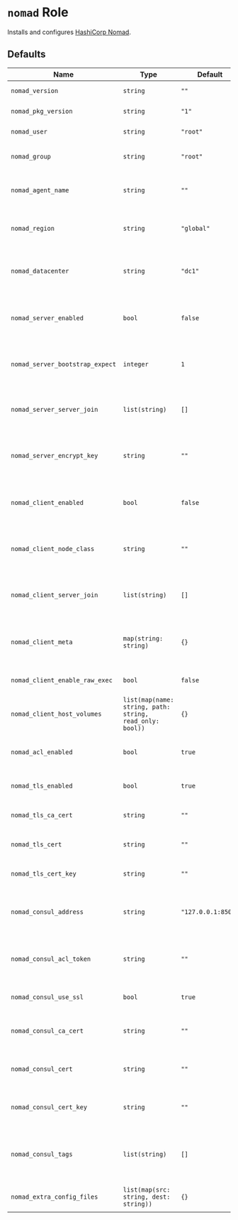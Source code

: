 # `nomad` Role

Installs and configures [HashiCorp Nomad](https://www.nomadproject.io/).

## Defaults

| Name                            | Type                                                     | Default            | Description                                                                                                                                                                                              |
| ------------------------------- | -------------------------------------------------------- | ------------------ | -------------------------------------------------------------------------------------------------------------------------------------------------------------------------------------------------------- |
| `nomad_version`                 | `string`                                                 | `""`               | Version of Nomad to install.                                                                                                                                                                             |
| `nomad_pkg_version`             | `string`                                                 | `"1"`              | Version of the Nomad Linux package to install.                                                                                                                                                           |
| `nomad_user`                    | `string`                                                 | `"root"`           | Operating system user to run the Nomad agent.                                                                                                                                                            |
| `nomad_group`                   | `string`                                                 | `"root"`           | Operating system user group to run the Nomad agent.                                                                                                                                                      |
| `nomad_agent_name`              | `string`                                                 | `""`               | The name of this Nomad agent in the region. Equivalent to the [`name`](https://developer.hashicorp.com/nomad/docs/configuration#name) Nomad configuration.                                               |
| `nomad_region`                  | `string`                                                 | `"global"`         | Nomad region this agent is running. Equivalent to the [`region`](https://developer.hashicorp.com/nomad/docs/configuration#region) Nomad configuration.                                                   |
| `nomad_datacenter`              | `string`                                                 | `"dc1"`            | Datacenter of the Nomad agent. Equivalent to the [`datacenter`](https://developer.hashicorp.com/nomad/docs/configuration#datacenter) Nomad configuration.                                                |
| `nomad_server_enabled`          | `bool`                                                   | `false`            | If `true`, the Nomad agent runs with server mode enabled. Equivalent to the [`server.enabled`](https://developer.hashicorp.com/nomad/docs/configuration/server#enabled) Nomad configuration.             |
| `nomad_server_bootstrap_expect` | `integer`                                                | `1`                | The number of servers expected in the Nomad region. Equivalent to the [`server.bootstrap_expect`](https://developer.hashicorp.com/nomad/docs/configuration/server#bootstrap_expect) Nomad configuration. |
| `nomad_server_server_join`      | `list(string)`                                           | `[]`               | List of strings used by servers to discover each other. Equivalent to the [`server.server_join`](https://developer.hashicorp.com/nomad/docs/configuration/server#server_join) Nomad configuration.       |
| `nomad_server_encrypt_key`      | `string`                                                 | `""`               | Secret key used to encrypt servers gossip traffic. Equivalent to the [`server.encrypt`](https://developer.hashicorp.com/nomad/docs/configuration/server#encrypt) Nomad configuration.                    |
| `nomad_client_enabled`          | `bool`                                                   | `false`            | If `true`, the Nomad agent runs with client mode enabled. Equivalent to the [`client.enabled`](https://developer.hashicorp.com/nomad/docs/configuration/client#enabled) Nomad configuration.             |
| `nomad_client_node_class`       | `string`                                                 | `""`               | Specifies an arbitrary string to group clients. Equivalent to the [`client.node_class`](https://developer.hashicorp.com/nomad/docs/configuration/client#node_class) Nomad configuration.                 |
| `nomad_client_server_join`      | `list(string)`                                           | `[]`               | List of strings used by the clients to discover servers. Equivalent to the [`client.server_join`](https://developer.hashicorp.com/nomad/docs/configuration/client#server_join) Nomad configuration.      |
| `nomad_client_meta`             | `map(string: string)`                                    | `{}`               | Key-value map to annotate the client with metadata. Equivalent to the [`client.meta`](https://developer.hashicorp.com/nomad/docs/configuration/client#meta) Nomad configuration.                         |
| `nomad_client_enable_raw_exec`  | `bool`                                                   | `false`            | If `true`, the `raw_exec` task driver is enabled in the client.                                                                                                                                          |
| `nomad_client_host_volumes`     | `list(map(name: string, path: string, read_only: bool))` | `{}`               | Map of Nomad host volumes to create and register in the client.                                                                                                                                          |
| `nomad_acl_enabled`             | `bool`                                                   | `true`             | If `true`, the ACL system is enabled. Equivalent to the [`acl.enabled`](https://developer.hashicorp.com/nomad/docs/configuration/acl#enabled) Nomad configuration.                                       |
| `nomad_tls_enabled`             | `bool`                                                   | `true`             | If `true`, mTLS is enabled for HTTP and RPC traffic.                                                                                                                                                     |
| `nomad_tls_ca_cert`             | `string`                                                 | `""`               | Contents of the mTLS CA certificate used by the Nomad agent.                                                                                                                                             |
| `nomad_tls_cert`                | `string`                                                 | `""`               | Contents of the mTLS certificate used by the Nomad agent.                                                                                                                                                |
| `nomad_tls_cert_key`            | `string`                                                 | `""`               | Contents of the mTLS certificate key used by the Nomad agent.                                                                                                                                            |
| `nomad_consul_address`          | `string`                                                 | `"127.0.0.1:8500"` | Address to use to connect to the Consul agent. Equivalent to the [`consul.address`](https://developer.hashicorp.com/nomad/docs/configuration/consul#address) Nomad configuration.                        |
| `nomad_consul_acl_token`        | `string`                                                 | `""`               | ACL token token to use to connect to the Consul agent. Equivalent to the [`consul.token`](https://developer.hashicorp.com/nomad/docs/configuration/consul#token) Nomad configuration.                    |
| `nomad_consul_use_ssl`          | `bool`                                                   | `true`             | If `true`, the Nomad agent uses mTLS to connect to Consul.                                                                                                                                               |
| `nomad_consul_ca_cert`          | `string`                                                 | `""`               | Contents of the mTLS CA certificate used by the Nomad agent to connect to Consul.                                                                                                                        |
| `nomad_consul_cert`             | `string`                                                 | `""`               | Contents of the mTLS certificate used by the Nomad agent to connect to Consul.                                                                                                                           |
| `nomad_consul_cert_key`         | `string`                                                 | `""`               | Contents of the mTLS certificate key used by the Nomad agent to connect to Consul.                                                                                                                       |
| `nomad_consul_tags`             | `list(string)`                                           | `[]`               | Additional tags to add to the Nomad service registered in Consul. Equivalent to the [`consul.tags`](https://developer.hashicorp.com/nomad/docs/configuration/consul#tags) Nomad configuration.           |
| `nomad_extra_config_files`      | `list(map(src: string, dest: string))`                   | `{}`               | Additional templates that are rendered as Nomad configuration files.                                                                                                                                     |
